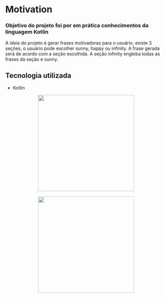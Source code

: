 <html>
<body>
	<h1>Motivation</h1>
	<h3>Objetivo do projeto foi por em prática conhecimentos da linguagem Kotlin</h3>
	<p>A ideia do projeto é gerar frases motivadoras para o usuário, existe 3 seções, o usuário pode escolher sunny, happy ou infinity. A frase gerada será de acordo com a seção escolhida. A seção infinity engloba todas as frases da seção e sunny.
  </p>
	<h2>Tecnologia utilizada</h2>
	<ul>
		<li>Kotlin</li>
	</ul>
	<div align="center">
		<img src="https://user-images.githubusercontent.com/102229622/227827501-6cfbded9-6592-481b-bb0a-fb5284d53754.png" width="300px" />
	</div>
	<br/>
	<div align="center">
		<img src="https://user-images.githubusercontent.com/102229622/227827738-d38448aa-1738-40cd-a186-69bec8f2911c.png" width="300px" />
	</div>
	
	
	

  
</body>
</html>


